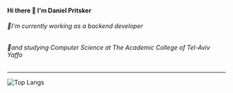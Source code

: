 #### Hi there 👋 I'm Daniel Pritsker

######  🐥I'm currently working as a backend developer
######  🐣and studying Computer Science at The Academic College of Tel-Aviv Yaffo
---
![Top Langs](https://github-readme-stats.vercel.app/api/top-langs/?username=danielpr137&theme=vue )
